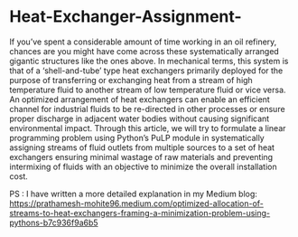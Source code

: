 # Heat-Exchanger-Assignment-

If you’ve spent a considerable amount of time working in an oil refinery, chances are you might have come across these systematically arranged gigantic structures like the ones above. In mechanical terms, this system is that of a ‘shell-and-tube’ type heat exchangers primarily deployed for the purpose of transferring or exchanging heat from a stream of high temperature fluid to another stream of low temperature fluid or vice versa.
An optimized arrangement of heat exchangers can enable an efficient channel for industrial fluids to be re-directed in other processes or ensure proper discharge in adjacent water bodies without causing significant environmental impact. Through this article, we will try to formulate a linear programming problem using Python’s PuLP module in systematically assigning streams of fluid outlets from multiple sources to a set of heat exchangers ensuring minimal wastage of raw materials and preventing intermixing of fluids with an objective to minimize the overall installation cost.

PS : I have written a more detailed explanation in my Medium blog: https://prathamesh-mohite96.medium.com/optimized-allocation-of-streams-to-heat-exchangers-framing-a-minimization-problem-using-pythons-b7c936f9a6b5
